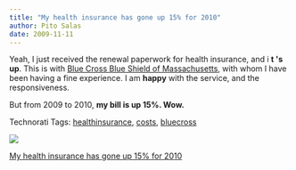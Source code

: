 ```yaml
---
title: "My health insurance has gone up 15% for 2010"
author: Pito Salas
date: 2009-11-11
---
```




Yeah, I just received the renewal paperwork for health insurance, and i **t 's
up**. This is with [Blue Cross Blue Shield of
Massachusetts](<http://www.bluecrossma.com/common/en_US/index.jsp>), with whom
I have been having a fine experience. I am **happy** with the service, and the
responsiveness.

But from 2009 to 2010, **my bill is up 15%. Wow.**

Technorati Tags:
[healthinsurance](<http://technorati.com/tag/healthinsurance>),
[costs](<http://technorati.com/tag/costs>),
[bluecross](<http://technorati.com/tag/bluecross>)

![](https://i0.wp.com/img.zemanta.com/pixy.gif?w=584)


[My health insurance has gone up 15% for 2010](None)
